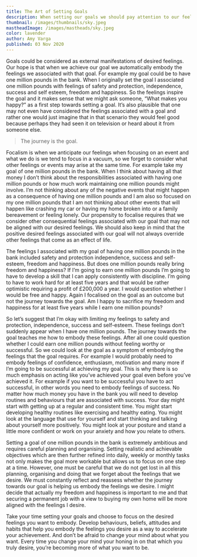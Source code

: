 ```yaml
---
title: The Art of Setting Goals
description: When setting our goals we should pay attention to our feelings and ensure that our goals are aligned with the feelings that we want to embody.
thumbnail: /images/thumbnails/sky.jpeg
mastheadImage: /images/mastheads/sky.jpeg
color: lavender
author: Amy Varga
published: 03 Nov 2020
---
```


Goals could be considered as external manifestations of desired feelings. Our hope is that when we achieve our goal we automatically embody the feelings we associated with that goal. For example my goal could be to have one million pounds in the bank. When I originally set the goal I associated one million pounds with feelings of safety and protection, independence, success and self esteem, freedom and happiness. So the feelings inspire the goal and it makes sense that we might ask someone, “What makes you happy?” as a first step towards setting a goal. It’s also plausible that one may not even have considered the feelings associated with a goal and rather one would just imagine that in that scenario they would feel good because perhaps they had seen it on television or heard about it from someone else.

> The journey is the goal.

Focalism is when we anticipate our feelings when focusing on an event and what we do is we tend to focus in a vacuum, so we forget to consider what other feelings or events may arise at the same time. For example take my goal of one million pounds in the bank. When I think about having all that money I don’t think about the responsibilities associated with having one million pounds or how much work maintaining one million pounds might involve. I’m not thinking about any of the negative events that might happen as a consequence of having one million pounds and I am also so focused on my one million pounds that I am not thinking about other events that will happen like crashing my car or having my home broken into or a family bereavement or feeling lonely. Our propensity to focalise requires that we consider other consequential feelings associated with our goal that may not be aligned with our desired feelings. We should also keep in mind that the positive desired feelings associated with our goal will not always override other feelings that come as an effect of life.

The feelings I associated with my goal of having one million pounds in the bank included safety and protection independence, success and self-esteem, freedom and happiness. But does one million pounds really bring freedom and happiness? If I’m going to earn one million pounds I’m going to have to develop a skill that I can apply consistently with discipline. I’m going to have to work hard for at least five years and that would be rather optimistic requiring a profit of £200,000 a year. I would question whether I would be free and happy. Again I focalised on the goal as an outcome but not the journey towards the goal. Am I happy to sacrifice my freedom and happiness for at least five years while I earn one million pounds?

So let’s suggest that I’m okay with limiting my feelings to safety and protection, independence, success and self-esteem. These feelings don’t suddenly appear when I have one million pounds. The journey towards the goal teaches me how to embody these feelings. After all one could question whether I could earn one million pounds without feeling worthy or successful. So we could look at the goal as a symptom of embodying the feelings that the goal requires. For example I would probably need to embody feelings of confidence, enthusiasm, motivation and many more if I’m going to be successful at achieving my goal. This is why there is so much emphasis on acting like you’ve achieved your goal even before you’ve achieved it. For example if you want to be successful you have to act successful, in other words you need to embody feelings of success. No matter how much money you have in the bank you will need to develop routines and behaviours that are associated with success. Your day might start with getting up at a regular and consistent time. You might start developing healthy routines like exercising and healthy eating. You might look at the language that use for yourself and start thinking and talking about yourself more positively. You might look at your posture and stand a little more confident or work on your anxiety and how you relate to others.

Setting a goal of one million pounds in the bank is extremely ambitious and requires careful planning and organising. Setting realistic and achievable objectives which are then further refined into daily, weekly or monthly tasks not only makes the goal more workable but allows us to focus on one step at a time. However, one must be careful that we do not get lost in all this planning, organising and doing that we forget about the feelings that we desire. We must constantly reflect and reassess whether the journey towards our goal is helping us embody the feelings we desire. I might decide that actually my freedom and happiness is important to me and that securing a permanent job with a view to buying my own home will be more aligned with the feelings I desire.

Take your time setting your goals and choose to focus on the desired feelings you want to embody. Develop behaviours, beliefs, attitudes and habits that help you embody the feelings you desire as a way to accelerate your achievement. And don’t be afraid to change your mind about what you want. Every time you change your mind your honing in on that which you truly desire, you’re becoming more of what you want to be.
